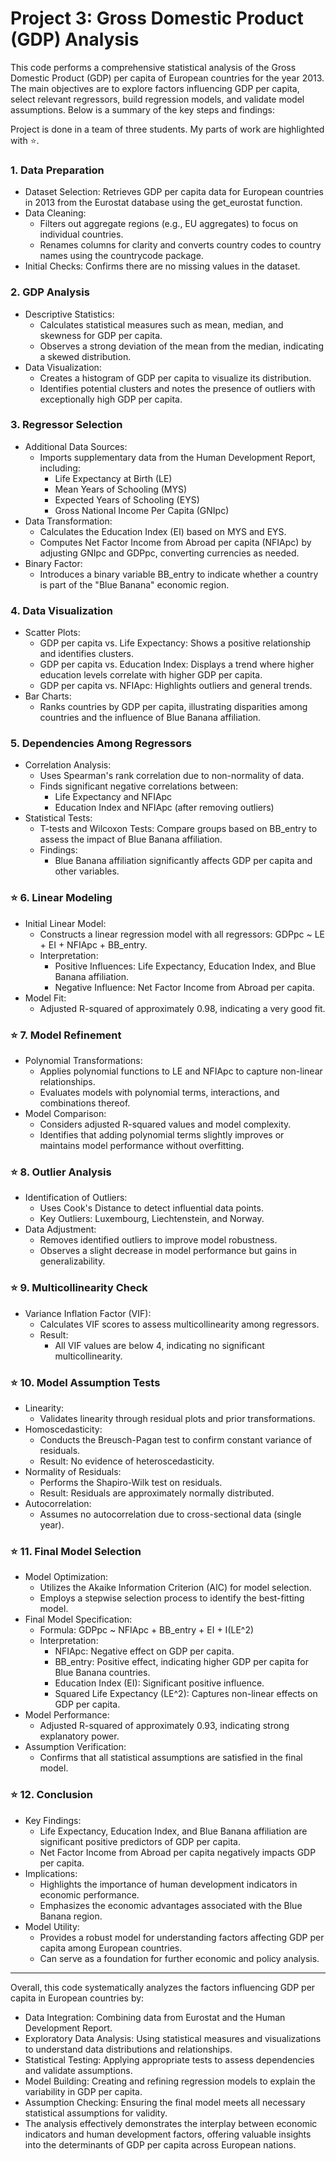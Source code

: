 # Project 3: Gross Domestic Product (GDP) Analysis

This code performs a comprehensive statistical analysis of the Gross Domestic Product (GDP) per capita of European countries for the year 2013. The main objectives are to explore factors influencing GDP per capita, select relevant regressors, build regression models, and validate model assumptions. Below is a summary of the key steps and findings:

Project is done in a team of three students. My parts of work are highlighted with ⭐.


### 1. Data Preparation
   - Dataset Selection: Retrieves GDP per capita data for European countries in 2013 from the Eurostat database using the get_eurostat function.
   - Data Cleaning:
     - Filters out aggregate regions (e.g., EU aggregates) to focus on individual countries.
     - Renames columns for clarity and converts country codes to country names using the countrycode package.
   - Initial Checks: Confirms there are no missing values in the dataset.
### 2. GDP Analysis
   - Descriptive Statistics:
     - Calculates statistical measures such as mean, median, and skewness for GDP per capita.
     - Observes a strong deviation of the mean from the median, indicating a skewed distribution.
   - Data Visualization:
     - Creates a histogram of GDP per capita to visualize its distribution.
     - Identifies potential clusters and notes the presence of outliers with exceptionally high GDP per capita.
### 3. Regressor Selection
   - Additional Data Sources:
     - Imports supplementary data from the Human Development Report, including:
       - Life Expectancy at Birth (LE)
       - Mean Years of Schooling (MYS)
       - Expected Years of Schooling (EYS)
       - Gross National Income Per Capita (GNIpc)
   - Data Transformation:
     - Calculates the Education Index (EI) based on MYS and EYS.
     - Computes Net Factor Income from Abroad per capita (NFIApc) by adjusting GNIpc and GDPpc, converting currencies as needed.
   - Binary Factor:
     - Introduces a binary variable BB_entry to indicate whether a country is part of the "Blue Banana" economic region.
### 4. Data Visualization
   - Scatter Plots:
     - GDP per capita vs. Life Expectancy: Shows a positive relationship and identifies clusters.
     - GDP per capita vs. Education Index: Displays a trend where higher education levels correlate with higher GDP per capita.
     - GDP per capita vs. NFIApc: Highlights outliers and general trends.
   - Bar Charts:
     - Ranks countries by GDP per capita, illustrating disparities among countries and the influence of Blue Banana affiliation.
### 5. Dependencies Among Regressors
   - Correlation Analysis:
     - Uses Spearman's rank correlation due to non-normality of data.
     - Finds significant negative correlations between:
       - Life Expectancy and NFIApc
       - Education Index and NFIApc (after removing outliers)
   - Statistical Tests:
     - T-tests and Wilcoxon Tests: Compare groups based on BB_entry to assess the impact of Blue Banana affiliation.
     - Findings:
       - Blue Banana affiliation significantly affects GDP per capita and other variables.
### ⭐ 6. Linear Modeling
   - Initial Linear Model:
     - Constructs a linear regression model with all regressors: GDPpc ~ LE + EI + NFIApc + BB_entry.
     - Interpretation:
       - Positive Influences: Life Expectancy, Education Index, and Blue Banana affiliation.
       - Negative Influence: Net Factor Income from Abroad per capita.
   - Model Fit:
     - Adjusted R-squared of approximately 0.98, indicating a very good fit.
### ⭐ 7. Model Refinement
   - Polynomial Transformations:
     - Applies polynomial functions to LE and NFIApc to capture non-linear relationships.
     - Evaluates models with polynomial terms, interactions, and combinations thereof.
   - Model Comparison:
     - Considers adjusted R-squared values and model complexity.
     - Identifies that adding polynomial terms slightly improves or maintains model performance without overfitting.
### ⭐ 8. Outlier Analysis
   - Identification of Outliers:
     - Uses Cook's Distance to detect influential data points.
     - Key Outliers: Luxembourg, Liechtenstein, and Norway.
   - Data Adjustment:
     - Removes identified outliers to improve model robustness.
     - Observes a slight decrease in model performance but gains in generalizability.
### ⭐ 9. Multicollinearity Check
   - Variance Inflation Factor (VIF):
     - Calculates VIF scores to assess multicollinearity among regressors.
     - Result:
       - All VIF values are below 4, indicating no significant multicollinearity.
### ⭐ 10. Model Assumption Tests
- Linearity:
  - Validates linearity through residual plots and prior transformations.
- Homoscedasticity:
  - Conducts the Breusch-Pagan test to confirm constant variance of residuals.
  - Result: No evidence of heteroscedasticity.
- Normality of Residuals:
  - Performs the Shapiro-Wilk test on residuals.
  - Result: Residuals are approximately normally distributed.
- Autocorrelation:
  - Assumes no autocorrelation due to cross-sectional data (single year).
### ⭐ 11. Final Model Selection
- Model Optimization:
  - Utilizes the Akaike Information Criterion (AIC) for model selection.
  - Employs a stepwise selection process to identify the best-fitting model.
- Final Model Specification:
  - Formula: GDPpc ~ NFIApc + BB_entry + EI + I(LE^2)
  - Interpretation:
    - NFIApc: Negative effect on GDP per capita.
    - BB_entry: Positive effect, indicating higher GDP per capita for Blue Banana countries.
    - Education Index (EI): Significant positive influence.
    - Squared Life Expectancy (LE^2): Captures non-linear effects on GDP per capita.
- Model Performance:
  - Adjusted R-squared of approximately 0.93, indicating strong explanatory power.
- Assumption Verification:
  - Confirms that all statistical assumptions are satisfied in the final model.
### ⭐ 12. Conclusion
- Key Findings:
  - Life Expectancy, Education Index, and Blue Banana affiliation are significant positive predictors of GDP per capita.
  - Net Factor Income from Abroad per capita negatively impacts GDP per capita.
- Implications:
  - Highlights the importance of human development indicators in economic performance.
  - Emphasizes the economic advantages associated with the Blue Banana region.
- Model Utility:
  - Provides a robust model for understanding factors affecting GDP per capita among European countries.
  - Can serve as a foundation for further economic and policy analysis.

***
Overall, this code systematically analyzes the factors influencing GDP per capita in European countries by:
- Data Integration: Combining data from Eurostat and the Human Development Report.
- Exploratory Data Analysis: Using statistical measures and visualizations to understand data distributions and relationships.
- Statistical Testing: Applying appropriate tests to assess dependencies and validate assumptions.
- Model Building: Creating and refining regression models to explain the variability in GDP per capita.
- Assumption Checking: Ensuring the final model meets all necessary statistical assumptions for validity.
- The analysis effectively demonstrates the interplay between economic indicators and human development factors, offering valuable insights into the determinants of GDP per capita across European nations.